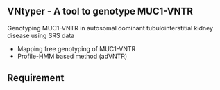 ## VNtyper - A tool to genotype MUC1-VNTR 
Genotyping MUC1-VNTR in autosomal dominant tubulointerstitial kidney disease using SRS data
- Mapping free genotyping of MUC1-VNTR
- Profile-HMM based method (adVNTR)

## Requirement


